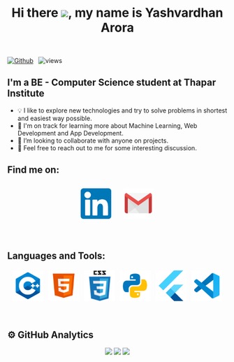 <link rel="stylesheet" type="text/css" media="all" href="styles.css" />
<h1 align="center">Hi there <img src="https://raw.githubusercontent.com/MartinHeinz/MartinHeinz/master/wave.gif" width="30px">, my name is Yashvardhan Arora</h1>

<br />

[![Github](https://img.shields.io/github/followers/himanshuneb?label=Follow&style=social)](https://github.com/himanshuneb) &nbsp; ![views](https://komarev.com/ghpvc/?username=himanshuneb)

## I'm a BE - Computer Science student at Thapar Institute

- 💡 I like to explore new technologies and try to solve problems in shortest and easiest way possible.
- 🌱 I'm on track for learning more about Machine Learning, Web Development and App Development.
- 👯 I’m looking to collaborate with anyone on projects.
- 💬 Feel free to reach out to me for some interesting discussion.

## Find me on:

<p align="center">
 <a href="https://www.linkedin.com/in/himanshu-neb/"><img src="linkedin.png" alt="LinkedIn" height="70" style="vertical-align:top; margin:4px; padding:8px"></a>
 <a href="mailto:himanshuneb@gmail.com"> <img src="gmail1.png" alt="Gmail" height="70" style="vertical-align:top; margin:4px; padding:8px"></a>
</p>

<br />

## Languages and Tools:

<p align="center">
<img src="cpp.png" alt="CPP" height="70" style="vertical-align:top; margin:4px">
<img src="html.png" alt="HTML" height="70" style="vertical-align:top; margin:4px">
<img src="css.png" alt="CSS" height="70" style="vertical-align:top; margin:4px">
<img src="py.png" alt="PYTHON" height="70" style="vertical-align:top; margin:4px">
<img src="flutter.png" alt="FLUTTER" height="70" style="vertical-align:top; margin:4px">
<img src="vs.png" alt="Visual Studio" height="70" style="vertical-align:top; margin:4px">
</p>

<br />

## ⚙️ GitHub Analytics

<p align = "center">
  <img src = "https://github-readme-stats.vercel.app/api?username=himanshuneb&show_icons=true&theme=dark" width = 500>
  <img src = "https://github-readme-stats.vercel.app/api/top-langs/?username=himanshuneb&theme=dark" width = 300>
  <img src = "http://github-readme-streak-stats.herokuapp.com?user=himanshuneb&theme=dark&fire=46D1E4&ring=46D1E4&currStreakLabel=46D1E4&border=DDDDDD&currStreakNum=FFFFFF&sideLabels=46D1E4&dates=FA8B00" width = 500>
</p>
